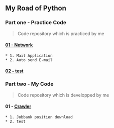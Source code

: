 ## My Road of Python
### Part one - Practice Code
> Code repository which is practiced by me
#### [01 - Network](./Practice/Code/Network)
    * 1. Mail Application
    * 2. Auto send E-mail
#### [02 - test](./Network/)




### Part two - My Code
> Code repository which is developped by me
#### 01 - [Crawler](./My%20Code/Crawler)
    * 1. Jobbank position download
    * 2. test
